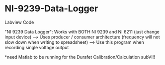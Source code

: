 # NI-9239-Data-Logger
Labview Code

"NI 9239 Data Logger": Works with BOTH NI 9239 and NI 6211 (just change input device)
	--> Uses producer / consumer architecture (frequency will not slow down when writing to spreadsheet)
	--> Use this program when recording single voltage output 
  
  *need Matlab to be running for the Durafet Calibration/Calculation subVI!!
